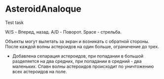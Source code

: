 # AsteroidAnaloque
 Test task
 
W/S - Вперед, назад.
A/D - Поворот.
Space - стрельба.

Объекты могут вылетать за экран и возникать с обратной стороны. После каждой волны астероидов на один больше, ограничение до трех. 

- Добавлена сепарация астероидов, при попадании в большой разделяется на два средних, при попадании в средний - два маленьких. Спавн волны астероидов происходит по уничтожению всех астероидов на поле.
